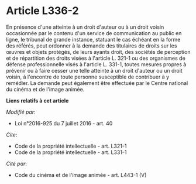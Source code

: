 # Article L336-2

En présence d'une atteinte à un droit d'auteur ou à un droit voisin occasionnée par le contenu d'un service de communication
au public en ligne, le tribunal de grande instance, statuant le cas échéant en la forme des référés, peut ordonner à la
demande des titulaires de droits sur les œuvres et objets protégés, de leurs ayants droit, des sociétés de perception et de
répartition des droits visées à l'article L. 321-1 ou des organismes de défense professionnelle visés à l'article L. 331-1,
toutes mesures propres à prévenir ou à faire cesser une telle atteinte à un droit d'auteur ou un droit voisin, à l'encontre
de toute personne susceptible de contribuer à y remédier. La demande peut également être effectuée par le Centre national du
cinéma et de l'image animée.

**Liens relatifs à cet article**

_Modifié par_:

  - Loi n°2016-925 du 7 juillet 2016 - art. 40

_Cite_:

  - Code de la propriété intellectuelle - art. L321-1
  - Code de la propriété intellectuelle - art. L331-1

_Cité par_:

  - Code du cinéma et de l'image animée - art. L443-1 (V)

